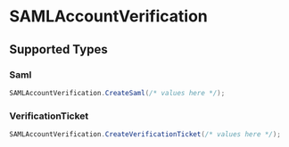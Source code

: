 # SAMLAccountVerification


## Supported Types

### Saml

```csharp
SAMLAccountVerification.CreateSaml(/* values here */);
```

### VerificationTicket

```csharp
SAMLAccountVerification.CreateVerificationTicket(/* values here */);
```
